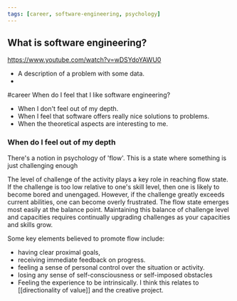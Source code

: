```yaml
---
tags: [career, software-engineering, psychology]
---
```


## What is software engineering?
https://www.youtube.com/watch?v=wDSYdoYAWU0

- A description of a problem with some data.
-

#career
When do I feel that I like software engineering?

- When I don't feel out of my depth.
- When I feel that software offers really nice solutions to problems.
- When the theoretical aspects are interesting to me.

### When do I feel out of my depth

There's a notion in psychology of 'flow'. This is a state where something is just challenging enough

The level of challenge of the activity plays a key role in reaching flow state.
If the challenge is too low relative to one's skill level, then one is likely to
become bored and unengaged. However, if the challenge greatly exceeds current
abilities, one can become overly frustrated. The flow state emerges most easily
at the balance point. Maintaining this balance of challenge level and capacities
requires continually upgrading challenges as your capacities and skills grow.

Some key elements believed to promote flow include:
- having clear proximal goals,
- receiving immediate feedback on progress.
- feeling a sense of personal control over the situation or activity.
- losing any sense of self-consciousness or self-imposed obstacles
- Feeling the experience to be intrinsically. I think this relates to [[directionality of value]] and the creative project.
